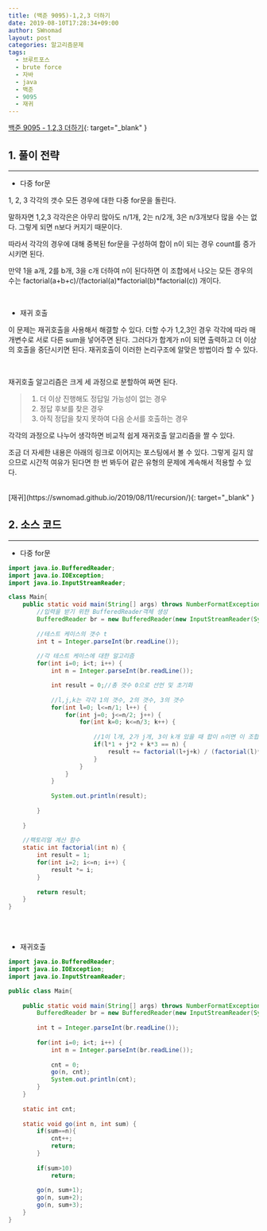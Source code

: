 ```yaml
---
title: (백준 9095)-1,2,3 더하기
date: 2019-08-10T17:28:34+09:00
author: SWnomad
layout: post
categories: 알고리즘문제
tags:
  - 브루트포스
  - brute force
  - 자바
  - java
  - 백준
  - 9095
  - 재귀
---
```


[백준 9095 - 1,2,3 더하기](https://www.acmicpc.net/problem/9095){: target="_blank" }

## 1. 풀이 전략
* * *

* 다중 for문

1, 2, 3 각각의 갯수 모든 경우에 대한 다중 for문을 돌린다.

말하자면 1,2,3 각각은은 아무리 많아도 n/1개, 2는 n/2개, 3은 n/3개보다 많을 수는 없다. 그렇게 되면 n보다 커지기 때문이다.

따라서 각각의 경우에 대해 중복된 for문을 구성하여 합이 n이 되는 경우 count를 증가시키면 된다.

만약 1을 a개, 2를 b개, 3을 c개 더하여 n이 된다하면 이 조합에서 나오는 모든 경우의 수는 factorial(a+b+c)/(factorial(a)*factorial(b)*factorial(c)) 개이다.

<br>

* 재귀 호출

이 문제는 재귀호출을 사용해서 해결할 수 있다. 더할 수가 1,2,3인 경우 각각에 따라 매개변수로 서로 다른 sum을 넣어주면 된다. 그러다가 합계가 n이 되면 출력하고 더 이상의 호출을 중단시키면 된다. 재귀호출이 이러한 논리구조에 알맞은 방법이라 할 수 있다.

<br>

재귀호출 알고리즘은 크게 세 과정으로 분할하여 짜면 된다.

>1. 더 이상 진행해도 정답일 가능성이 없는 경우
>2. 정답 후보를 찾은 경우
>3. 아직 정답을 찾지 못하여 다음 순서를 호출하는 경우

각각의 과정으로 나누어 생각하면 비교적 쉽게 재귀호출 알고리즘을 짤 수 있다.

조금 더 자세한 내용은 아래의 링크로 이어지는 포스팅에서 볼 수 있다. 그렇게 길지 않으므로 시간적 여유가 된다면 한 번 봐두어 같은 유형의 문제에 계속해서 적용할 수 있다.

<br>
[재귀](https://swnomad.github.io/2019/08/11/recursion/){: target="_blank" }

<br>

## 2. 소스 코드
* * *

* 다중 for문

~~~ java
import java.io.BufferedReader;
import java.io.IOException;
import java.io.InputStreamReader;

class Main{
	public static void main(String[] args) throws NumberFormatException, IOException {
		//입력을 받기 위한 BufferedReader객체 생성
		BufferedReader br = new BufferedReader(new InputStreamReader(System.in));
		
		//테스트 케이스의 갯수 t
		int t = Integer.parseInt(br.readLine());
		
		//각 테스트 케이스에 대한 알고리즘
		for(int i=0; i<t; i++) {
			int n = Integer.parseInt(br.readLine());

			int result = 0;//총 갯수 0으로 선언 및 초기화
			
			//l,j,k는 각각 1의 갯수, 2의 갯수, 3의 갯수
			for(int l=0; l<=n/1; l++) {
				for(int j=0; j<=n/2; j++) {
					for(int k=0; k<=n/3; k++) {
						
						//1이 l개, 2가 j개, 3이 k개 있을 때 합이 n이면 이 조합으로 만들 수 있는 경우의 수를 result에 더하기
						if(l*1 + j*2 + k*3 == n) {
							result += factorial(l+j+k) / (factorial(l)*factorial(k)*factorial(j));
						}
					}
				}
			}
			
			System.out.println(result);
			
		}
		
	}
	
	//팩토리얼 계산 함수
	static int factorial(int n) {
		int result = 1;
		for(int i=2; i<=n; i++) {
			result *= i;
		}
		
		return result;
	}
}
~~~

<br>
<br>

* 재귀호출
~~~ java
import java.io.BufferedReader;
import java.io.IOException;
import java.io.InputStreamReader;

public class Main{
	
	public static void main(String[] args) throws NumberFormatException, IOException {
		BufferedReader br = new BufferedReader(new InputStreamReader(System.in));
		
		int t = Integer.parseInt(br.readLine());
		
		for(int i=0; i<t; i++) {		
			int n = Integer.parseInt(br.readLine());
			
			cnt = 0;
			go(n, cnt);
			System.out.println(cnt);
		}
	}
	
	static int cnt;
	
	static void go(int n, int sum) {
		if(sum==n){
			cnt++;
			return;
		}
		
		if(sum>10)
			return;
		
		go(n, sum+1);
		go(n, sum+2);
		go(n, sum+3);
	}
}
~~~